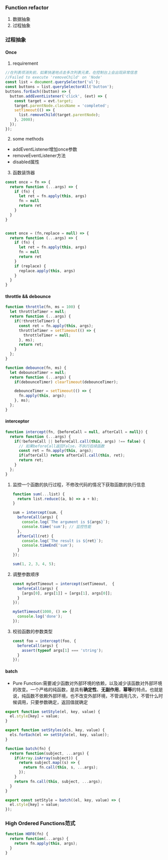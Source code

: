 ### Function refactor
1. 数据抽象
2. 过程抽象

### 过程抽象

#### Once

1. requirement
```javascript
//在列表项消失前，如果快速地点击多次列表元素，在控制台上会出现异常信息
//Failed to execute 'removeChild' on 'Node'
const list = document.querySelector('ul');
const buttons = list.querySelectorAll('button');
buttons.forEach((button) => {
  button.addEventListener('click', (evt) => {
    const target = evt.target;
    target.parentNode.className = 'completed';
    setTimeout(() => {
      list.removeChild(target.parentNode);
    }, 2000);
  });
});

```

2. some methods
  - addEventListener增加once参数
  - removeEventListener方法
  - disabled属性

3. 函数装饰器
```javascript
const once = fn => {
  return function (...args) => {
    if (fn) {
      let ret = fn.apply(this, args)
      fn = null
      return ret
    }
  }
}


const once = (fn,replace = null) => {
  return function (...args) => {
    if (fn) {
      let ret = fn.apply(this, args)
      fn = null
      return ret
    }
    if (replace) {
      replace.apply(this, args)
    }
  }
}
```

#### throttle && debounce
```javascript
function throttle(fn, ms = 100) {
  let throttleTimer = null;
  return function (...args) {
    if(!throttleTimer) {
      const ret = fn.apply(this, args);
      throttleTimer = setTimeout(() => {
        throttleTimer = null;
      }, ms);
      return ret;
    }
  };
}

function debounce(fn, ms) {
  let debounceTimer = null;
  return function (...args) {
    if(debounceTimer) clearTimeout(debounceTimer);

    debounceTimer = setTimeout(() => {
      fn.apply(this, args);
    }, ms);
  };
}
```

#### interceptor

```javascript
function intercept(fn, {beforeCall = null, afterCall = null}) {
  return function (...args) {
    if(!beforeCall || beforeCall.call(this, args) !== false) {
      // 如果beforeCall返回false，不执行后续函数
      const ret = fn.apply(this, args);
      if(afterCall) return afterCall.call(this, ret);
      return ret;
    }
  };
}
```

1. 监控一个函数的执行过程，不修改代码的情况下获取函数的执行信息

    ```javascript
    function sum(...list) {
      return list.reduce((a, b) => a + b);
    }

    sum = intercept(sum, {
      beforeCall(args) {
        console.log(`The argument is ${args}`);
        console.time('sum'); // 监控性能
      },
      afterCall(ret) {
        console.log(`The result is ${ret}`);
        console.timeEnd('sum');
      }
    });

    sum(1, 2, 3, 4, 5);
    ```

2. 调整参数顺序

    ```javascript
    const mySetTimeout = intercept(setTimeout,  {
      beforeCall(args) {
        [args[0], args[1]] = [args[1], args[0]];
      }
    });

    mySetTimeout(1000, () => {
      console.log('done');
    });
    ```

3. 校验函数的参数类型

    ```javascript
    const foo = intercept(foo, {
      beforeCall(args) {
        assert(typeof args[1] === 'string');
      }
    });
    ```

#### batch

- Pure Function:需要减少函数对外部环境的依赖，以及减少该函数对外部环境的改变。一个严格的纯函数，是具有**确定性**、**无副作用**，**幂等**的特点。也就是说，纯函数不依赖外部环境，也不改变外部环境，不管调用几次，不管什么时候调用，只要参数确定，返回值就确定

```javascript
export function setStyle(el, key, value) {
  el.style[key] = value;
}

export function setStyles(els, key, value) {
  els.forEach(el => setStyle(el, key, value));
}

function batch(fn) {
  return function(subject, ...args) {
    if(Array.isArray(subject)) {
      return subject.map((s) => {
        return fn.call(this, s, ...args);
      });
    }
    return fn.call(this, subject, ...args);
  }
}

export const setStyle = batch((el, key, value) => {
  el.style[key] = value;
});
```

### High Ordered Functions范式

```javascript
function HOF0(fn) {
  return function(...args) {
    return fn.apply(this, args);
  }
}
```

